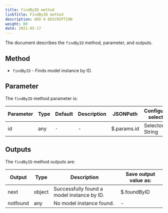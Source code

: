 ```yaml
---
title: findByID method
linkTitle: FindByID method
description: ADD A DESCRIPTION
weight: 80
date: 2021-05-17
---
```


The document describes the `findByID` method, parameter, and outputs.

## Method

* `findByID` - Finds model instance by ID.

## Parameter

The `findByID` method parameter is:

| Parameter | Type | Default | Description | JSONPath | Configuration selections |
| --- | --- | --- | --- | --- | --- |
| id | any | `-` | \- | $.params.id | Selector, String |

## Outputs

The `findByID` method outputs are:

| Output | Type | Description | Save output value as: |
| --- | --- | --- | --- |
| next | object | Successfully found a model instance by ID. | $.foundByID |
| notfound | any | No model instance found. | \- |
